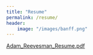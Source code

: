 ```yaml
---
title: "Resume"
permalink: /resume/
header:
    image: "/images/banff.png"
---
```


[Adam_Reevesman_Resume.pdf](https://drive.google.com/file/d/1aNXIbkBRXW1Pev0L7crGQv3tPbn0MOzR/view?usp=sharing)
